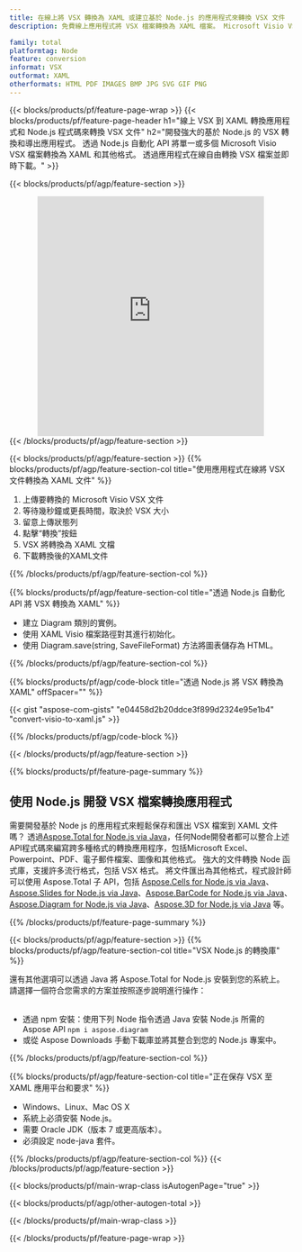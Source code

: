 ```yaml
---
title: 在線上將 VSX 轉換為 XAML 或建立基於 Node.js 的應用程式來轉換 VSX 文件
description: 免費線上應用程式將 VSX 檔案轉換為 XAML 檔案。 Microsoft Visio VSX 文件的 Node.js 轉換庫程式碼。  

family: total
platformtag: Node
feature: conversion
informat: VSX
outformat: XAML
otherformats: HTML PDF IMAGES BMP JPG SVG GIF PNG
---
```

{{< blocks/products/pf/feature-page-wrap >}}
{{< blocks/products/pf/feature-page-header h1="線上 VSX 到 XAML 轉換應用程式和 Node.js 程式碼來轉換 VSX 文件" h2="開發強大的基於 Node.js 的 VSX 轉換和導出應用程式。  透過 Node.js 自動化 API 將單一或多個 Microsoft Visio VSX 檔案轉換為 XAML 和其他格式。  透過應用程式在線自由轉換 VSX 檔案並即時下載。" >}}


{{< blocks/products/pf/agp/feature-section >}}

<div class="container-fluid agp-content bg-white aboutfile box-1 vh100 section nopbtm">
<div class=container>
<div class=row>
<div class="demobox tc col-md-12 padding-0" align="center">

<iframe title="免費在線 VSX 至 XAML 轉換應用程式" style="border: none; height: 426px;" scrolling="no" src="https://total-conversion-app-65z5r2lp.k8s.dynabic.com/?to=xaml&from=vsx" id="child-iframe" width="80%"></iframe>

</div></div>
</div></div>
{{< /blocks/products/pf/agp/feature-section >}}


{{< blocks/products/pf/agp/feature-section >}}
{{% blocks/products/pf/agp/feature-section-col title="使用應用程式在線將 VSX 文件轉換為 XAML 文件" %}}

1. 上傳要轉換的 Microsoft Visio VSX 文件
1. 等待幾秒鐘或更長時間，取決於 VSX 大小
1. 留意上傳狀態列
1. 點擊“轉換”按鈕
1. VSX 將轉換為 XAML 文檔
1. 下載轉換後的XAML文件

{{% /blocks/products/pf/agp/feature-section-col %}}

{{% blocks/products/pf/agp/feature-section-col title="透過 Node.js 自動化 API 將 VSX 轉換為 XAML" %}}

- 建立 Diagram 類別的實例。
- 使用 XAML Visio 檔案路徑對其進行初始化。
- 使用 Diagram.save(string, SaveFileFormat) 方法將圖表儲存為 HTML。

{{% /blocks/products/pf/agp/feature-section-col %}}

{{% blocks/products/pf/agp/code-block title="透過 Node.js 將 VSX 轉換為 XAML" offSpacer="" %}}

{{< gist "aspose-com-gists" "e04458d2b20ddce3f899d2324e95e1b4" "convert-visio-to-xaml.js" >}}

{{% /blocks/products/pf/agp/code-block %}}

{{< /blocks/products/pf/agp/feature-section >}}

{{% blocks/products/pf/feature-page-summary %}}

<h2>使用 Node.js 開發 VSX 檔案轉換應用程式</h2>

需要開發基於 Node js 的應用程式來輕鬆保存和匯出 VSX 檔案到 XAML 文件嗎？  透過[Aspose.Total for Node.js via Java](https://products.aspose.com/total/zh-hant/nodejs-java/)，任何Node開發者都可以整合上述API程式碼來編寫跨多種格式的轉換應用程序，包括Microsoft Excel、Powerpoint、PDF、電子郵件檔案、圖像和其他格式。  強大的文件轉換 Node 函式庫，支援許多流行格式，包括 VSX 格式。  將文件匯出為其他格式，程式設計師可以使用 Aspose.Total 子 API，包括 [Aspose.Cells for Node.js via Java](https://products.aspose.com/cells/zh-hant/nodejs-java/)、[Aspose.Slides for Node.js via Java](https://products.aspose.com/slides/zh-hant/nodejs-java/)、[Aspose.BarCode for Node.js via Java](https://products.aspose.com/barcode/zh-hant/nodejs-java/)、[Aspose.Diagram for Node.js via Java](https://products.aspose.com/diagram/zh-hant/nodejs-java/)、[Aspose.3D for Node.js via Java](https://products.aspose.com/3d/zh-hant/nodejs-java/) 等。  
 
 

{{% /blocks/products/pf/feature-page-summary %}}

{{< blocks/products/pf/agp/feature-section >}}
{{% blocks/products/pf/agp/feature-section-col title="VSX Node.js 的轉換庫" %}}

還有其他選項可以透過 Java 將 Aspose.Total for Node.js 安裝到您的系統上。  請選擇一個符合您需求的方案並按照逐步說明進行操作：<br /><br />

- 透過 npm 安裝：使用下列 Node 指令透過 Java 安裝 Node.js 所需的 Aspose API ```npm i aspose.diagram```
- 或從 Aspose Downloads 手動下載庫並將其整合到您的 Node.js 專案中。

{{% /blocks/products/pf/agp/feature-section-col %}}

{{% blocks/products/pf/agp/feature-section-col title="正在保存 VSX 至 XAML 應用平台和要求" %}}

- Windows、Linux、Mac OS X
- 系統上必須安裝 Node.js。
- 需要 Oracle JDK（版本 7 或更高版本）。
- 必須設定 node-java 套件。

{{% /blocks/products/pf/agp/feature-section-col %}}
{{< /blocks/products/pf/agp/feature-section >}}

{{< blocks/products/pf/main-wrap-class isAutogenPage="true" >}}

{{< blocks/products/pf/agp/other-autogen-total >}}

{{< /blocks/products/pf/main-wrap-class >}}

{{< /blocks/products/pf/feature-page-wrap >}}